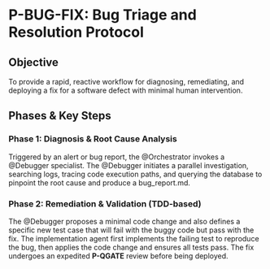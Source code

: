 # P-BUG-FIX: Bug Triage and Resolution Protocol

## Objective
To provide a rapid, reactive workflow for diagnosing, remediating, and deploying a fix for a software defect with minimal human intervention.

## Phases & Key Steps

### Phase 1: Diagnosis & Root Cause Analysis
Triggered by an alert or bug report, the @Orchestrator invokes a @Debugger specialist. The @Debugger initiates a parallel investigation, searching logs, tracing code execution paths, and querying the database to pinpoint the root cause and produce a bug_report.md.

### Phase 2: Remediation & Validation (TDD-based)
The @Debugger proposes a minimal code change and also defines a specific new test case that will fail with the buggy code but pass with the fix. The implementation agent first implements the failing test to reproduce the bug, then applies the code change and ensures all tests pass. The fix undergoes an expedited **P-QGATE** review before being deployed.